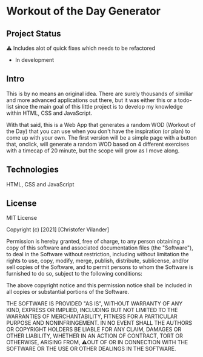 # Workout of the Day Generator

## Project Status

:warning: Includes alot of quick fixes which needs to be refactored

- In development

## Intro

This is by no means an original idea. There are surely thousands of similiar and more advanced applications out there, but it was either this or a todo-list since the main goal of this little project is to develop my knowledge within HTML, CSS and JavaScript.

With that said, this is a Web App that generates a random WOD (Workout of the Day) that you can use when you don't have the inspiration (or plan) to come up with your own. The first version will be a simple page with a button that, onclick, will generate a random WOD based on 4 different exercises with a timecap of 20 minute, but the scope will grow as I move along.

## Technologies

HTML, CSS and JavaScript

## License

MIT License

Copyright (c) [2021] [Christofer Vilander]

Permission is hereby granted, free of charge, to any person obtaining a copy
of this software and associated documentation files (the "Software"), to deal
in the Software without restriction, including without limitation the rights
to use, copy, modify, merge, publish, distribute, sublicense, and/or sell
copies of the Software, and to permit persons to whom the Software is
furnished to do so, subject to the following conditions:

The above copyright notice and this permission notice shall be included in all
copies or substantial portions of the Software.

THE SOFTWARE IS PROVIDED "AS IS", WITHOUT WARRANTY OF ANY KIND, EXPRESS OR
IMPLIED, INCLUDING BUT NOT LIMITED TO THE WARRANTIES OF MERCHANTABILITY,
FITNESS FOR A PARTICULAR PURPOSE AND NONINFRINGEMENT. IN NO EVENT SHALL THE
AUTHORS OR COPYRIGHT HOLDERS BE LIABLE FOR ANY CLAIM, DAMAGES OR OTHER
LIABILITY, WHETHER IN AN ACTION OF CONTRACT, TORT OR OTHERWISE, ARISING FROM,
:warning:OUT OF OR IN CONNECTION WITH THE SOFTWARE OR THE USE OR OTHER DEALINGS IN THE
SOFTWARE.
